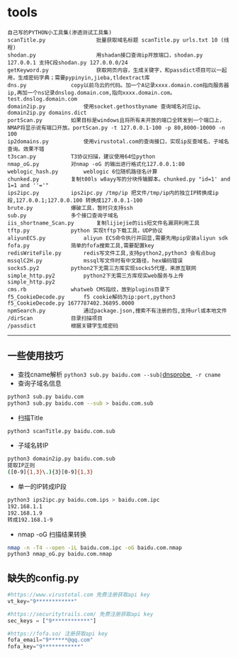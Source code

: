 # tools
	自己写的PYTHON小工具集(渗透测试工具集)
	scanTitle.py                批量获取域名标题 scanTitle.py urls.txt 10 (线程)
	shodan.py                   用shadan接口查询ip开放端口，shodan.py 127.0.0.1 支持C段shodan.py 127.0.0.0/24	
	getKeyword.py               获取网页内容，生成关键字，和passdict项目可以一起用，生成密码字典；需要pypinyin,jieba,tldextract库
	dns.py			    copy以前乌云的代码。加一个A记录xxxx.domain.com指向服务器ip,再加一个ns记录dnslog.domain.com,指向xxxx.domain.com。test.dnslog.domain.com
	domain2ip.py		    使用socket.gethostbyname 查询域名对应ip。domain2ip.py domains.dict
	portScan.py		    如果目标是windows且将所有未开放的端口全转发到一个端口上，NMAP将显示说有端口开放。portScan.py -t 127.0.0.1-100 -p 80,8000-10000 -n 100 
	ip2domains.py		    使用virustotal.com的查询接口，实现ip反查域名，子域名查询。效果不错
	t3scan.py		    T3协议扫描，建议使用64位python
	nmap_oG.py		    对nmap -oG 的输出进行格式化127.0.0.1:80
	weblogic_hash.py	    weblogic 6位随机路径名计算
	chunked.py		    复制t00ls w8ayy写的分块传输脚本。chunked.py "id=1' and 1=1 and ''='"
	ips2ipc.py		    ips2ipc.py /tmp/ip 把文件/tmp/ip内的独立IP转换成ip段,127.0.0.1;127.0.0.100 转换成127.0.0.1-100
	brute.py 		    爆破工具，暂时只支持ssh
	sub.py 			    多个接口查询子域名
	iis_shortname_Scan.py 	    复制lijiejie的iis短文件名漏洞利用工具
	tftp.py 		    python 实现tftp下载工具，UDP协议
 	aliyunECS.py 		    aliyun ECS命令执行并回显,需要先用pip安装aliyun sdk
	fofa.py 		    简单的fofa搜索工具,需要配置key
	redisWriteFile.py 	    redis写文件工具,支持python2,python3 会有点bug
	mssqlC2H.py 		    mssql写文件时有中文路径，hex编码错误
	socks5.py2 		    python2下无需三方库实现socks5代理，来原互联网
	simple_http.py2 	    python2下无需三方库现实web服务与上传simple_http.py2	
	cms.rb			    whatweb CMS指纹，放到plugins目录下
	f5_CookieDecode.py	    f5 cookie解码为ip:port,python3 f5_CookieDecode.py 1677787402.36895.0000
	npmSearch.py		    通过package.json,搜索不有注册的包,支持url或本地文件
	/dirScan		    目录扫描项目
	/passdict 		    根据关键字生成密码

---
## 一些使用技巧
* 查找cname解析
`python3 sub.py baidu.com --sub|`[dnsprobe ](https://github.com/projectdiscovery/dnsprobe)` -r cname`
* 查询子域名信息
```bash
python3 sub.py baidu.com
python3 sub.py baidu.com --sub > baidu.com.sub
```
* 扫描Title
```bash
python3 scanTitle.py baidu.com.sub
```
* 子域名转IP
```bash
python3 domain2ip.py baidu.com.sub
提取IP正则
([0-9]{1,3}\.){3}[0-9]{1,3}
```
* 单一的IP转成IP段
```bash
python3 ips2ipc.py baidu.com.ips > baidu.com.ipc
192.168.1.1
192.168.1.9
转成192.168.1-9
```
* nmap -oG 扫描结果转换
```bash
nmap -n -T4 --open -iL baidu.com.ipc -oG baidu.com.nmap
python3 nmap_oG.py baidu.com.nmap
```

## 缺失的config.py
```python
#https://www.virustotal.com 免费注册获取api key
vt_key="9************"

#https://securitytrails.com/ 免费注册获取api key
sec_keys = ["9************"]

#https://fofa.so/ 注册获取api key
fofa_email="9******@qq.com"
fofa_key="9************"
```
